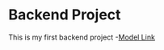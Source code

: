 # Backend Project

This is my first backend project
-[Model Link](https://app.eraser.io/workspace/YtPqZ1VogxGy1jzIDkzj)